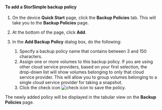 
<!--author=alkohli last changed: 9/11/15-->

#### To add a StorSimple backup policy

1. On the device **Quick Start** page, click the **Backup Policies** tab. This will take you to the **Backup Policies** page.

2. At the bottom of the page, click **Add**.

3. In the **Add Backup Policy** dialog box, do the following:

    1. Specify a backup policy name that contains between 3 and 150 characters.
    2. Assign one or more volumes to this backup policy. If you are using other cloud service providers, based on your first selection, the drop-down list will show volumes belonging to only that cloud service provider. This will allow you to group volumes belonging to a single cloud service provider for taking a snapshot.
    3. Click the check icon ![check icon](./media/storsimple-add-backup-policy/HCS_CheckIcon-include.png) to save the policy.

The newly added policy will be displayed in the tabular view on the **Backup Policies** page.
 





